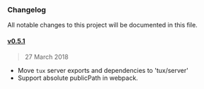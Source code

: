 ### Changelog
All notable changes to this project will be documented in this file.

#### [v0.5.1](https://github.com/aranja/tux/compare/v0.4.2...v0.5.0)
> 27 March 2018
- Move `tux` server exports and dependencies to 'tux/server'
- Support absolute publicPath in webpack.
